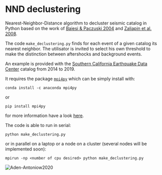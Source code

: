 # NND declustering
Nearest-Neighbor-Distance algorithm to decluster seismic catalog in Python
based on the work of [Baiesi & Paczuski 2004](https://journals.aps.org/pre/pdf/10.1103/PhysRevE.69.066106?casa_token=ZGclnOGPo3wAAAAA%3A4nuNCLLdPsX95_ctb2I9y-na1IjG0UcMKoTVCaLtRfr5ic3SM2FJDxW0T44k0pjBqHtyeXowO_IiDQ) and [Zaliapin et al. 2008](https://journals.aps.org/prl/pdf/10.1103/PhysRevLett.101.018501?casa_token=CsYTRxLKeFUAAAAA%3AJ4t3rSz_rdHaCOgfz_CHGfQRUTIGIo_doFkVckoPIkFIVygGwn_RNlUKlKaOOSDegL3H4e_lW5oWfQ).

The code ``make_declustering.py`` finds for each event of a given catalog its nearest neighbor. The utilisator is invited to select his own threshold to make the distinction between aftershocks and background events.

An example is provided with the [Southern California Earthquake Data Center](https://scedc.caltech.edu/eq-catalogs/) catalog from 2014 to 2019.

It requires the package [``mpi4py``](https://mpi4py.readthedocs.io/en/stable/) which can be simply install with:
```
conda install -c anaconda mpi4py
```
or
```
pip install mpi4py
```
for more information have a look [here](https://mpi4py.readthedocs.io/en/stable/install.html#).

The code is able to run in serial:
```
python make_declustering.py
```
or in parallel on a laptop or a node on a cluster (several nodes will be implemented soon):
```
mpirun -np <number of cpu desired> python make_declustering.py
```

![Aden-Antoniow2020](Figure.png)
